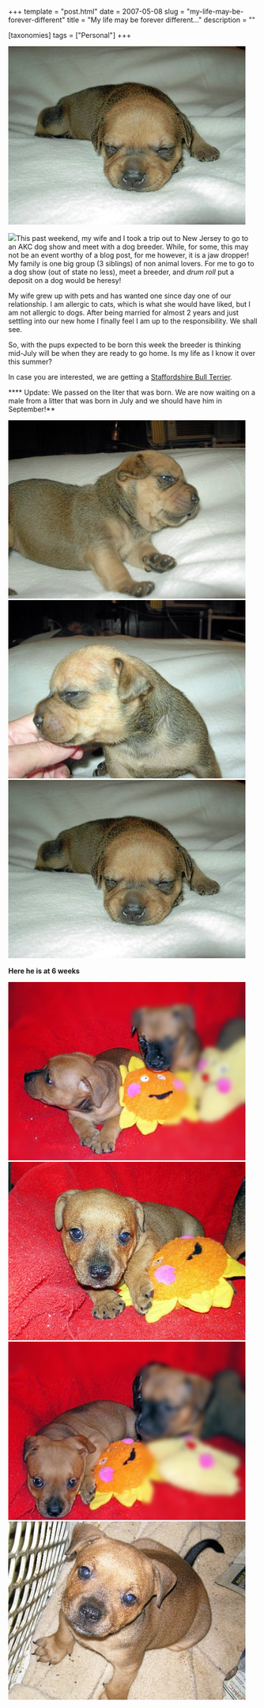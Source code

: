 +++
template = "post.html"
date = 2007-05-08
slug = "my-life-may-be-forever-different"
title = "My life may be forever different..."
description = ""

[taxonomies]
tags = ["Personal"]
+++

![](OurPup_3.jpg)

<!-- more -->

![](stbult.jpg)This past weekend, my wife and I took a trip out to New Jersey to go to an AKC dog show and meet with a dog breeder. While, for some, this may not be an event worthy of a blog post, for me however, it is a jaw dropper! My family is one big group (3 siblings) of non animal lovers. For me to go to a dog show (out of state no less), meet a breeder, and *drum roll* put a deposit on a dog would be heresy!

My wife grew up with pets and has wanted one since day one of our relationship. I am allergic to cats, which is what she would have liked, but I am not allergic to dogs. After being married for almost 2 years and just settling into our new home I finally feel I am up to the responsibility. We shall see.

So, with the pups expected to be born this week the breeder is thinking mid-July will be when they are ready to go home. Is my life as I know it over this summer?

In case you are interested, we are getting a [Staffordshire Bull Terrier](http://en.wikipedia.org/wiki/Staffordshire_Bull_Terrier).

**** Update: We passed on the liter that was born. We are now waiting on a male from a litter that was born in July and we should have him in September!** 

![](OurPup_1.jpg)
![](OurPup_2.jpg)
![](OurPup_3.jpg)

**Here he is at 6 weeks** 

![](OurPup_6wks_2.jpg)
![](OurPup_6wks_3.jpg)
![](OurPup_6wks_4.jpg)
![](OurPup_6wks_1.jpg)